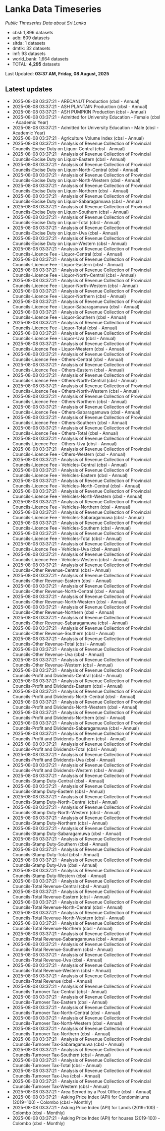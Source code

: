 # Lanka Data Timeseries
*Public Timeseries Data about Sri Lanka*

* cbsl: 1,896 datasets
* adb: 609 datasets
* sltda: 1 datasets
* dmtlk: 32 datasets
* imf: 93 datasets
* world_bank: 1,664 datasets
* TOTAL: **4,295** datasets

Last Updated: **03:37 AM, Friday, 08 August, 2025**

## Latest updates

* 2025-08-08 03:37:21 - ARECANUT Production (cbsl - Annual)
* 2025-08-08 03:37:21 - ASH PLANTAIN Production (cbsl - Annual)
* 2025-08-08 03:37:21 - ASH PUMPKIN Production (cbsl - Annual)
* 2025-08-08 03:37:21 - Admitted for University Education - Female (cbsl - Academic Year)
* 2025-08-08 03:37:21 - Admitted for University Education - Male (cbsl - Academic Year)
* 2025-08-08 03:37:21 - Agriculture Volume Index (cbsl - Annual)
* 2025-08-08 03:37:21 - Analysis of Revenue Collection of Provincial Councils-Excise Duty on Liquor-Central (cbsl - Annual)
* 2025-08-08 03:37:21 - Analysis of Revenue Collection of Provincial Councils-Excise Duty on Liquor-Eastern (cbsl - Annual)
* 2025-08-08 03:37:21 - Analysis of Revenue Collection of Provincial Councils-Excise Duty on Liquor-North-Central (cbsl - Annual)
* 2025-08-08 03:37:21 - Analysis of Revenue Collection of Provincial Councils-Excise Duty on Liquor-North-Western (cbsl - Annual)
* 2025-08-08 03:37:21 - Analysis of Revenue Collection of Provincial Councils-Excise Duty on Liquor-Northern (cbsl - Annual)
* 2025-08-08 03:37:21 - Analysis of Revenue Collection of Provincial Councils-Excise Duty on Liquor-Sabaragamuwa (cbsl - Annual)
* 2025-08-08 03:37:21 - Analysis of Revenue Collection of Provincial Councils-Excise Duty on Liquor-Southern (cbsl - Annual)
* 2025-08-08 03:37:21 - Analysis of Revenue Collection of Provincial Councils-Excise Duty on Liquor-Total (cbsl - Annual)
* 2025-08-08 03:37:21 - Analysis of Revenue Collection of Provincial Councils-Excise Duty on Liquor-Uva (cbsl - Annual)
* 2025-08-08 03:37:21 - Analysis of Revenue Collection of Provincial Councils-Excise Duty on Liquor-Western (cbsl - Annual)
* 2025-08-08 03:37:21 - Analysis of Revenue Collection of Provincial Councils-Licence Fee - Liquor-Central (cbsl - Annual)
* 2025-08-08 03:37:21 - Analysis of Revenue Collection of Provincial Councils-Licence Fee - Liquor-Eastern (cbsl - Annual)
* 2025-08-08 03:37:21 - Analysis of Revenue Collection of Provincial Councils-Licence Fee - Liquor-North-Central (cbsl - Annual)
* 2025-08-08 03:37:21 - Analysis of Revenue Collection of Provincial Councils-Licence Fee - Liquor-North-Western (cbsl - Annual)
* 2025-08-08 03:37:21 - Analysis of Revenue Collection of Provincial Councils-Licence Fee - Liquor-Northern (cbsl - Annual)
* 2025-08-08 03:37:21 - Analysis of Revenue Collection of Provincial Councils-Licence Fee - Liquor-Sabaragamuwa (cbsl - Annual)
* 2025-08-08 03:37:21 - Analysis of Revenue Collection of Provincial Councils-Licence Fee - Liquor-Southern (cbsl - Annual)
* 2025-08-08 03:37:21 - Analysis of Revenue Collection of Provincial Councils-Licence Fee - Liquor-Total (cbsl - Annual)
* 2025-08-08 03:37:21 - Analysis of Revenue Collection of Provincial Councils-Licence Fee - Liquor-Uva (cbsl - Annual)
* 2025-08-08 03:37:21 - Analysis of Revenue Collection of Provincial Councils-Licence Fee - Liquor-Western (cbsl - Annual)
* 2025-08-08 03:37:21 - Analysis of Revenue Collection of Provincial Councils-Licence Fee - Others-Central (cbsl - Annual)
* 2025-08-08 03:37:21 - Analysis of Revenue Collection of Provincial Councils-Licence Fee - Others-Eastern (cbsl - Annual)
* 2025-08-08 03:37:21 - Analysis of Revenue Collection of Provincial Councils-Licence Fee - Others-North-Central (cbsl - Annual)
* 2025-08-08 03:37:21 - Analysis of Revenue Collection of Provincial Councils-Licence Fee - Others-North-Western (cbsl - Annual)
* 2025-08-08 03:37:21 - Analysis of Revenue Collection of Provincial Councils-Licence Fee - Others-Northern (cbsl - Annual)
* 2025-08-08 03:37:21 - Analysis of Revenue Collection of Provincial Councils-Licence Fee - Others-Sabaragamuwa (cbsl - Annual)
* 2025-08-08 03:37:21 - Analysis of Revenue Collection of Provincial Councils-Licence Fee - Others-Southern (cbsl - Annual)
* 2025-08-08 03:37:21 - Analysis of Revenue Collection of Provincial Councils-Licence Fee - Others-Total (cbsl - Annual)
* 2025-08-08 03:37:21 - Analysis of Revenue Collection of Provincial Councils-Licence Fee - Others-Uva (cbsl - Annual)
* 2025-08-08 03:37:21 - Analysis of Revenue Collection of Provincial Councils-Licence Fee - Others-Western (cbsl - Annual)
* 2025-08-08 03:37:21 - Analysis of Revenue Collection of Provincial Councils-Licence Fee - Vehicles-Central (cbsl - Annual)
* 2025-08-08 03:37:21 - Analysis of Revenue Collection of Provincial Councils-Licence Fee - Vehicles-Eastern (cbsl - Annual)
* 2025-08-08 03:37:21 - Analysis of Revenue Collection of Provincial Councils-Licence Fee - Vehicles-North-Central (cbsl - Annual)
* 2025-08-08 03:37:21 - Analysis of Revenue Collection of Provincial Councils-Licence Fee - Vehicles-North-Western (cbsl - Annual)
* 2025-08-08 03:37:21 - Analysis of Revenue Collection of Provincial Councils-Licence Fee - Vehicles-Northern (cbsl - Annual)
* 2025-08-08 03:37:21 - Analysis of Revenue Collection of Provincial Councils-Licence Fee - Vehicles-Sabaragamuwa (cbsl - Annual)
* 2025-08-08 03:37:21 - Analysis of Revenue Collection of Provincial Councils-Licence Fee - Vehicles-Southern (cbsl - Annual)
* 2025-08-08 03:37:21 - Analysis of Revenue Collection of Provincial Councils-Licence Fee - Vehicles-Total (cbsl - Annual)
* 2025-08-08 03:37:21 - Analysis of Revenue Collection of Provincial Councils-Licence Fee - Vehicles-Uva (cbsl - Annual)
* 2025-08-08 03:37:21 - Analysis of Revenue Collection of Provincial Councils-Licence Fee - Vehicles-Western (cbsl - Annual)
* 2025-08-08 03:37:21 - Analysis of Revenue Collection of Provincial Councils-Other Revenue-Central (cbsl - Annual)
* 2025-08-08 03:37:21 - Analysis of Revenue Collection of Provincial Councils-Other Revenue-Eastern (cbsl - Annual)
* 2025-08-08 03:37:21 - Analysis of Revenue Collection of Provincial Councils-Other Revenue-North-Central (cbsl - Annual)
* 2025-08-08 03:37:21 - Analysis of Revenue Collection of Provincial Councils-Other Revenue-North-Western (cbsl - Annual)
* 2025-08-08 03:37:21 - Analysis of Revenue Collection of Provincial Councils-Other Revenue-Northern (cbsl - Annual)
* 2025-08-08 03:37:21 - Analysis of Revenue Collection of Provincial Councils-Other Revenue-Sabaragamuwa (cbsl - Annual)
* 2025-08-08 03:37:21 - Analysis of Revenue Collection of Provincial Councils-Other Revenue-Southern (cbsl - Annual)
* 2025-08-08 03:37:21 - Analysis of Revenue Collection of Provincial Councils-Other Revenue-Total (cbsl - Annual)
* 2025-08-08 03:37:21 - Analysis of Revenue Collection of Provincial Councils-Other Revenue-Uva (cbsl - Annual)
* 2025-08-08 03:37:21 - Analysis of Revenue Collection of Provincial Councils-Other Revenue-Western (cbsl - Annual)
* 2025-08-08 03:37:21 - Analysis of Revenue Collection of Provincial Councils-Profit and Dividends-Central (cbsl - Annual)
* 2025-08-08 03:37:21 - Analysis of Revenue Collection of Provincial Councils-Profit and Dividends-Eastern (cbsl - Annual)
* 2025-08-08 03:37:21 - Analysis of Revenue Collection of Provincial Councils-Profit and Dividends-North-Central (cbsl - Annual)
* 2025-08-08 03:37:21 - Analysis of Revenue Collection of Provincial Councils-Profit and Dividends-North-Western (cbsl - Annual)
* 2025-08-08 03:37:21 - Analysis of Revenue Collection of Provincial Councils-Profit and Dividends-Northern (cbsl - Annual)
* 2025-08-08 03:37:21 - Analysis of Revenue Collection of Provincial Councils-Profit and Dividends-Sabaragamuwa (cbsl - Annual)
* 2025-08-08 03:37:21 - Analysis of Revenue Collection of Provincial Councils-Profit and Dividends-Southern (cbsl - Annual)
* 2025-08-08 03:37:21 - Analysis of Revenue Collection of Provincial Councils-Profit and Dividends-Total (cbsl - Annual)
* 2025-08-08 03:37:21 - Analysis of Revenue Collection of Provincial Councils-Profit and Dividends-Uva (cbsl - Annual)
* 2025-08-08 03:37:21 - Analysis of Revenue Collection of Provincial Councils-Profit and Dividends-Western (cbsl - Annual)
* 2025-08-08 03:37:21 - Analysis of Revenue Collection of Provincial Councils-Stamp Duty-Central (cbsl - Annual)
* 2025-08-08 03:37:21 - Analysis of Revenue Collection of Provincial Councils-Stamp Duty-Eastern (cbsl - Annual)
* 2025-08-08 03:37:21 - Analysis of Revenue Collection of Provincial Councils-Stamp Duty-North-Central (cbsl - Annual)
* 2025-08-08 03:37:21 - Analysis of Revenue Collection of Provincial Councils-Stamp Duty-North-Western (cbsl - Annual)
* 2025-08-08 03:37:21 - Analysis of Revenue Collection of Provincial Councils-Stamp Duty-Northern (cbsl - Annual)
* 2025-08-08 03:37:21 - Analysis of Revenue Collection of Provincial Councils-Stamp Duty-Sabaragamuwa (cbsl - Annual)
* 2025-08-08 03:37:21 - Analysis of Revenue Collection of Provincial Councils-Stamp Duty-Southern (cbsl - Annual)
* 2025-08-08 03:37:21 - Analysis of Revenue Collection of Provincial Councils-Stamp Duty-Total (cbsl - Annual)
* 2025-08-08 03:37:21 - Analysis of Revenue Collection of Provincial Councils-Stamp Duty-Uva (cbsl - Annual)
* 2025-08-08 03:37:21 - Analysis of Revenue Collection of Provincial Councils-Stamp Duty-Western (cbsl - Annual)
* 2025-08-08 03:37:21 - Analysis of Revenue Collection of Provincial Councils-Total Revenue-Central (cbsl - Annual)
* 2025-08-08 03:37:21 - Analysis of Revenue Collection of Provincial Councils-Total Revenue-Eastern (cbsl - Annual)
* 2025-08-08 03:37:21 - Analysis of Revenue Collection of Provincial Councils-Total Revenue-North-Central (cbsl - Annual)
* 2025-08-08 03:37:21 - Analysis of Revenue Collection of Provincial Councils-Total Revenue-North-Western (cbsl - Annual)
* 2025-08-08 03:37:21 - Analysis of Revenue Collection of Provincial Councils-Total Revenue-Northern (cbsl - Annual)
* 2025-08-08 03:37:21 - Analysis of Revenue Collection of Provincial Councils-Total Revenue-Sabaragamuwa (cbsl - Annual)
* 2025-08-08 03:37:21 - Analysis of Revenue Collection of Provincial Councils-Total Revenue-Southern (cbsl - Annual)
* 2025-08-08 03:37:21 - Analysis of Revenue Collection of Provincial Councils-Total Revenue-Uva (cbsl - Annual)
* 2025-08-08 03:37:21 - Analysis of Revenue Collection of Provincial Councils-Total Revenue-Western (cbsl - Annual)
* 2025-08-08 03:37:21 - Analysis of Revenue Collection of Provincial Councils-Total Revenue (cbsl - Annual)
* 2025-08-08 03:37:21 - Analysis of Revenue Collection of Provincial Councils-Turnover Tax-Central (cbsl - Annual)
* 2025-08-08 03:37:21 - Analysis of Revenue Collection of Provincial Councils-Turnover Tax-Eastern (cbsl - Annual)
* 2025-08-08 03:37:21 - Analysis of Revenue Collection of Provincial Councils-Turnover Tax-North-Central (cbsl - Annual)
* 2025-08-08 03:37:21 - Analysis of Revenue Collection of Provincial Councils-Turnover Tax-North-Western (cbsl - Annual)
* 2025-08-08 03:37:21 - Analysis of Revenue Collection of Provincial Councils-Turnover Tax-Northern (cbsl - Annual)
* 2025-08-08 03:37:21 - Analysis of Revenue Collection of Provincial Councils-Turnover Tax-Sabaragamuwa (cbsl - Annual)
* 2025-08-08 03:37:21 - Analysis of Revenue Collection of Provincial Councils-Turnover Tax-Southern (cbsl - Annual)
* 2025-08-08 03:37:21 - Analysis of Revenue Collection of Provincial Councils-Turnover Tax-Total (cbsl - Annual)
* 2025-08-08 03:37:21 - Analysis of Revenue Collection of Provincial Councils-Turnover Tax-Uva (cbsl - Annual)
* 2025-08-08 03:37:21 - Analysis of Revenue Collection of Provincial Councils-Turnover Tax-Western (cbsl - Annual)
* 2025-08-08 03:37:21 - Area Served by a Post Office (cbsl - Annual)
* 2025-08-08 03:37:21 - Asking Price Index (API) for Condominiums (2019=100) - Colombo (cbsl - Monthly)
* 2025-08-08 03:37:21 - Asking Price Index (API) for Lands (2019=100) - Colombo (cbsl - Monthly)
* 2025-08-08 03:37:21 - Asking Price Index (API) for houses (2019-100) - Colombo (cbsl - Monthly)
